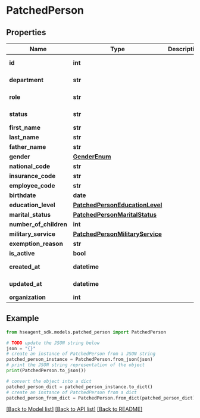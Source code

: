 # PatchedPerson


## Properties

Name | Type | Description | Notes
------------ | ------------- | ------------- | -------------
**id** | **int** |  | [optional] [readonly] 
**department** | **str** |  | [optional] [readonly] 
**role** | **str** |  | [optional] [readonly] 
**status** | **str** |  | [optional] [readonly] 
**first_name** | **str** |  | [optional] 
**last_name** | **str** |  | [optional] 
**father_name** | **str** |  | [optional] 
**gender** | [**GenderEnum**](GenderEnum.md) |  | [optional] 
**national_code** | **str** |  | [optional] 
**insurance_code** | **str** |  | [optional] 
**employee_code** | **str** |  | [optional] 
**birthdate** | **date** |  | [optional] 
**education_level** | [**PatchedPersonEducationLevel**](PatchedPersonEducationLevel.md) |  | [optional] 
**marital_status** | [**PatchedPersonMaritalStatus**](PatchedPersonMaritalStatus.md) |  | [optional] 
**number_of_children** | **int** |  | [optional] 
**military_service** | [**PatchedPersonMilitaryService**](PatchedPersonMilitaryService.md) |  | [optional] 
**exemption_reason** | **str** |  | [optional] 
**is_active** | **bool** |  | [optional] 
**created_at** | **datetime** |  | [optional] [readonly] 
**updated_at** | **datetime** |  | [optional] [readonly] 
**organization** | **int** |  | [optional] 

## Example

```python
from hseagent_sdk.models.patched_person import PatchedPerson

# TODO update the JSON string below
json = "{}"
# create an instance of PatchedPerson from a JSON string
patched_person_instance = PatchedPerson.from_json(json)
# print the JSON string representation of the object
print(PatchedPerson.to_json())

# convert the object into a dict
patched_person_dict = patched_person_instance.to_dict()
# create an instance of PatchedPerson from a dict
patched_person_from_dict = PatchedPerson.from_dict(patched_person_dict)
```
[[Back to Model list]](../README.md#documentation-for-models) [[Back to API list]](../README.md#documentation-for-api-endpoints) [[Back to README]](../README.md)


